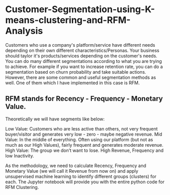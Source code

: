 # Customer-Segmentation-using-K-means-clustering-and-RFM-Analysis

Customers who use a company's platform/service have different needs depending on their own different characteristics/Personas. Your business should taylor it's products/services depending on the customer's needs. You can do many different segmentations according to what you are trying to achieve. For example if you want to increase retention rate, you can do a segmentation based on churn probability and take suitable actions. However, there are some common and useful segmentation methods as well. One of them which I have implemented in this case is  RFM.

## RFM stands for Recency - Frequency - Monetary Value. 

Theoretically we will have segments like below:

Low Value: Customers who are less active than others, not very frequent buyer/visitor and generates very low - zero - maybe negative revenue.
Mid Value: In the middle of everything. Often using our platform (but not as much as our High Values), fairly frequent and generates moderate revenue.
High Value: The group we don’t want to lose. High Revenue, Frequency and low Inactivity.

As the methodology, we need to calculate Recency, Frequency and Monetary Value (we will call it Revenue from now on) and apply unsupervised machine learning to identify different groups (clusters) for each. The Jupyter notebook will provide you with the entire python code for RFM Clustering.
